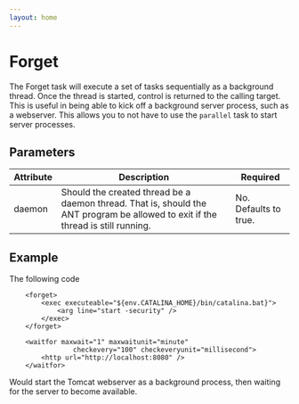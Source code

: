 ```yaml
---
layout: home
---
```

Forget
======

The Forget task will execute a set of tasks sequentially as a background thread. Once the thread is started, control is returned to the calling target. This is useful in being able to kick off a background server process, such as a webserver. This allows you to not have to use the `parallel` task to start server processes.

Parameters
----------

| Attribute | Description                                                                                                                      | Required              |
|-----------|----------------------------------------------------------------------------------------------------------------------------------|-----------------------|
| daemon    | Should the created thread be a daemon thread. That is, should the ANT program be allowed to exit if the thread is still running. | No. Defaults to true. |

Example
-------

The following code

        
        <forget>
            <exec executeable="${env.CATALINA_HOME}/bin/catalina.bat}">
                <arg line="start -security" />
            </exec>
        </forget>

        <waitfor maxwait="1" maxwaitunit="minute"
                    checkevery="100" checkeveryunit="millisecond">
            <http url="http://localhost:8080" />
        </waitfor>

        
        

Would start the Tomcat webserver as a background process, then waiting for the server to become available.


